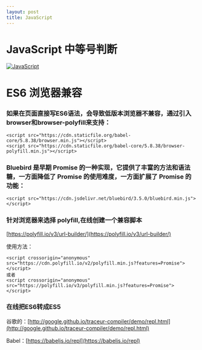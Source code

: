 ```yaml
---
layout: post
title: JavaScript
---
```


# JavaScript 中等号判断

[![JavaScript](https://wx2.sinaimg.cn/orj360/a83bb572gy1g30lcizj9aj21bi12vjxs.jpg)](https://wx2.sinaimg.cn/orj360/a83bb572gy1g30lcizj9aj21bi12vjxs.jpg)


# ES6 浏览器兼容

### 如果在页面直接写ES6语法，会导致低版本浏览器不兼容，通过引入browser和browser-polyfill来支持：

    <script src="https://cdn.staticfile.org/babel-core/5.8.38/browser.min.js"></script>
    <script src="https://cdn.staticfile.org/babel-core/5.8.38/browser-polyfill.min.js"></script>

### Bluebird 是早期 Promise 的一种实现，它提供了丰富的方法和语法糖，一方面降低了 Promise 的使用难度，一方面扩展了 Promise 的功能：

    <script src="https://cdn.jsdelivr.net/bluebird/3.5.0/bluebird.min.js"></script>

### 针对浏览器来选择 polyfill,在线创建一个兼容脚本

[https://polyfill.io/v3/url-builder/](https://polyfill.io/v3/url-builder/)

使用方法：

    <script crossorigin="anonymous" src="https://cdn.polyfill.io/v2/polyfill.min.js?features=Promise"></script>
    或者
    <script crossorigin="anonymous" src="https://polyfill.io/v3/polyfill.min.js?features=Promise"></script>


### 在线把ES6转成ES5

谷歌的：[http://google.github.io/traceur-compiler/demo/repl.html](http://google.github.io/traceur-compiler/demo/repl.html)

Babel：[https://babeljs.io/repl](https://babeljs.io/repl)




